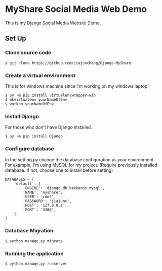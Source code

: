 # MyShare Social Media Web Demo

This is my Django Social Media Website Demo.

## Set Up

### Clone source code

```
$ git clone https://github.com/jiajunchang/Django-MyShare
```

### Create a virtual environment

This is for windows machine since I'm working on my windows laptop.

```
$ py -m pip install virtualenvwrapper-win
$ mkvirtualenv yourNameOfEnv
$ workon yourNameOfEnv
```

### Install Django

For those who don't have Django installed.

```
$ py -m pip install Django
```

### Configure database

In the setting.py change the database configuration as your environment. 
For example, I'm using MySQL for my project.
(Require previously installed database. If not, choose one to install before setting)

```
DATABASES = {
    'default': {
        'ENGINE': 'django.db.backends.mysql',
        'NAME': 'myshare',
        'USER': 'root',
        'PASSWORD': 'jiajunc',
        'HOST': '127.0.0.1',
        'PORT': '3306',
    }
}
```

### Database Migration

```
$ python manage.py migrate
```

### Running the application

```
$ python manage.py runserver
```
